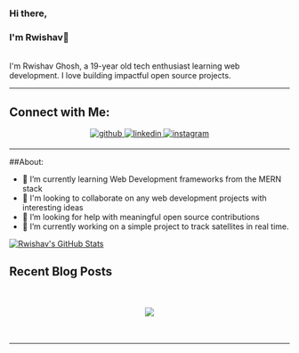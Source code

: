 ### Hi there,
### I'm Rwishav👋
<br>
I'm Rwishav Ghosh, a 19-year old tech enthusiast learning web development. I love building impactful open source projects.
<br>

----

## Connect with Me:  
<div align="center">
<a href="https://github.com/rwishavg" target="_blank">
<img src=https://img.shields.io/badge/github-%2324292e.svg?&style=for-the-badge&logo=github&logoColor=white alt=github style="margin-bottom: 5px;" />
</a>
<a href="https://www.linkedin.com/in/rwishav/" target="_blank">
<img src=https://img.shields.io/badge/linkedin-%231E77B5.svg?&style=for-the-badge&logo=linkedin&logoColor=white alt=linkedin style="margin-bottom: 5px;" />
</a>
<a href="https://www.instagram.com/rwishavvv/" target="_blank">
<img src=https://img.shields.io/badge/instagram-%23000000.svg?&style=for-the-badge&logo=instagram&logoColor=white alt=instagram style="margin-bottom: 5px;" />
</a>  
</div>  

----

##About:

- 🌱 I’m currently learning Web Development frameworks from the MERN stack
- 👯 I'm looking to collaborate on any web development projects with interesting ideas
- 🤔 I’m looking for help with meaningful open source contributions
- 🔭 I’m currently working on a simple project to track satellites in real time.

[![Rwishav's GitHub Stats](https://github-readme-stats.vercel.app/api/?username=rwishavg&count_private=true&theme=tokyonight&showicons=true)]()


## Recent Blog Posts  
  
<br/>  

<br/>  

<div align="center">
<img src="https://komarev.com/ghpvc/?username=rwishavg&&style=flat-square" align="center" />
</div>  
  
<br/>  

<br />

----

